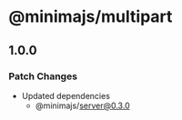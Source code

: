 # @minimajs/multipart

## 1.0.0

### Patch Changes

- Updated dependencies
  - @minimajs/server@0.3.0
